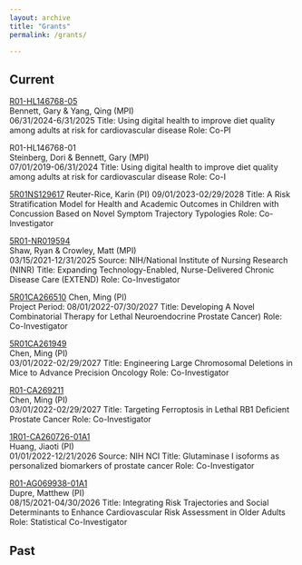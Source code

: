 ```yaml
---
layout: archive
title: "Grants"
permalink: /grants/

---
```


Current
-----

[R01-HL146768-05](https://reporter.nih.gov/project-details/10653838)							
Bennett, Gary & Yang, Qing (MPI)				
06/31/2024-6/31/2025
Title: Using digital health to improve diet quality among adults at risk for cardiovascular disease
Role: Co-PI 

R01-HL146768-01							
Steinberg, Dori & Bennett, Gary (MPI)				
07/01/2019-06/31/2024
Title: Using digital health to improve diet quality among adults at risk for cardiovascular disease
Role: Co-I 

[5R01NS129617](https://reporter.nih.gov/project-details/11047667)
Reuter-Rice, Karin (PI)
09/01/2023-02/29/2028
Title: A Risk Stratification Model for Health and Academic Outcomes in Children with Concussion Based on Novel Symptom Trajectory Typologies
Role: Co-Investigator

[5R01-NR019594](https://reporter.nih.gov/project-details/11003704)									
Shaw, Ryan & Crowley, Matt (MPI) 				 
03/15/2021-12/31/2025
Source: NIH/National Institute of Nursing Research (NINR)
Title: Expanding Technology-Enabled, Nurse-Delivered Chronic Disease Care (EXTEND)
Role: Co-Investigator

[5R01CA266510](https://reporter.nih.gov/search/TedpbwzkYUaB0E2t5tv3bQ/project-details/11141777)
Chen, Ming (PI)				
Project Period: 08/01/2022-07/30/2027
Title: Developing A Novel Combinatorial Therapy for Lethal Neuroendocrine Prostate Cancer) 
Role: Co-Investigator

[5R01CA261949](https://reporter.nih.gov/search/qn1omOxj5kGSkmqrb2kjdw/project-details/11041116)						
Chen, Ming (PI)				
03/01/2022-02/29/2027
Title: Engineering Large Chromosomal Deletions in Mice to Advance Precision Oncology
Role: Co-Investigator

[R01-CA269211](https://reporter.nih.gov/search/xTPTb8pGrUuE_4Y7jjyElg/project-details/11052646) 								
Chen, Ming (PI)                  	
03/01/2022-02/29/2027
Title: Targeting Ferroptosis in Lethal RB1 Deficient Prostate Cancer
Role: Co-Investigator

[1R01-CA260726-01A1](https://reporter.nih.gov/search/vposySvW2UGJioYcNt8_wQ/project-details/10361785)				
Huang, Jiaoti (PI)				
01/01/2022-12/21/2026
Source: NIH NCI
Title: Glutaminase I isoforms as personalized biomarkers of prostate cancer
Role: Co-Investigator

[R01-AG069938-01A1](https://reporter.nih.gov/search/u2lNC42POESBi0IzYAl93w/project-details/10828492)					
Dupre, Matthew (PI)			
08/15/2021-04/30/2026
Title: Integrating Risk Trajectories and Social Determinants to Enhance Cardiovascular Risk Assessment in Older Adults 
Role: Statistical Co-Investigator

Past
-----
